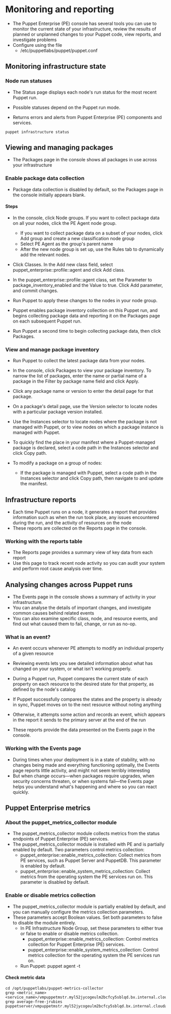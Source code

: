 # Monitoring and reporting
- The Puppet Enterprise (PE) console has several tools you can use to monitor the current state of your infrastructure, review the results of planned or unplanned changes to your Puppet code, view reports, and investigate problems
- Configure using the file
  - /etc/puppetlabs/puppet/puppet.conf

## Monitoring infrastructure state
### Node run statuses
- The Status page displays each node's run status for the most recent Puppet run.
- Possible statuses depend on the Puppet run mode.

- Returns errors and alerts from Puppet Enterprise (PE) components and services.
```
puppet infrastructure status
```


## Viewing and managing packages
- The Packages page in the console shows all packages in use across your infrastructure

### Enable package data collection
- Package data collection is disabled by default, so the Packages page in the console initially appears blank.

#### Steps
- In the console, click Node groups.
If you want to collect package data on all your nodes, click the PE Agent node group.
  - If you want to collect package data on a subset of your nodes, click Add group and create a new classification node group
  - Select PE Agent as the group's parent name
  - After the new node group is set up, use the Rules tab to dynamically add the relevant nodes.

- Click Classes. In the Add new class field, select puppet_enterprise::profile::agent and click Add class.
- In the puppet_enterprise::profile::agent class, set the Parameter to package_inventory_enabled and the Value to true. Click Add parameter, and commit changes.
- Run Puppet to apply these changes to the nodes in your node group.
- Puppet enables package inventory collection on this Puppet run, and begins collecting package data and reporting it on the Packages page on each subsequent Puppet run.
- Run Puppet a second time to begin collecting package data, then click Packages.

### View and manage package inventory
- Run Puppet to collect the latest package data from your nodes.
- In the console, click Packages to view your package inventory. To narrow the list of packages, enter the name or partial name of a package in the Filter by package name field and click Apply.
- Click any package name or version to enter the detail page for that package.
- On a package's detail page, use the Version selector to locate nodes with a particular package version installed.
- Use the Instances selector to locate nodes where the package is not managed with Puppet, or to view nodes on which a package instance is managed with Puppet.
- To quickly find the place in your manifest where a Puppet-managed package is declared, select a code path in the Instances selector and click Copy path.

- To modify a package on a group of nodes:
  - If the package is managed with Puppet, select a code path in the Instances selector and click Copy path, then navigate to and update the manifest.

## Infrastructure reports
- Each time Puppet runs on a node, it generates a report that provides information such as when the run took place, any issues encountered during the run, and the activity of resources on the node
- These reports are collected on the Reports page in the console.

### Working with the reports table
- The Reports page provides a summary view of key data from each report
- Use this page to track recent node activity so you can audit your system and perform root cause analysis over time.

## Analysing changes across Puppet runs
- The Events page in the console shows a summary of activity in your infrastructure.
- You can analyse the details of important changes, and investigate common causes behind related events
- You can also examine specific class, node, and resource events, and find out what caused them to fail, change, or run as no-op.

### What is an event?
- An event occurs whenever PE attempts to modify an individual property of a given resource
- Reviewing events lets you see detailed information about what has changed on your system, or what isn't working properly.

- During a Puppet run, Puppet compares the current state of each property on each resource to the desired state for that property, as defined by the node's catalog
- If Puppet successfully compares the states and the property is already in sync, Puppet moves on to the next resource without noting anything
- Otherwise, it attempts some action and records an event, which appears in the report it sends to the primary server at the end of the run
- These reports provide the data presented on the Events page in the console.

### Working with the Events page
- During times when your deployment is in a state of stability, with no changes being made and everything functioning optimally, the Events page reports little activity, and might not seem terribly interesting
- But when change occurs—when packages require upgrades, when security concerns threaten, or when systems fail—the Events page helps you understand what's happening and where so you can react quickly.

## Puppet Enterprise metrics
### About the puppet_metrics_collector module
- The puppet_metrics_collector module collects metrics from the status endpoints of Puppet Enterprise (PE) services.
- The puppet_metrics_collector module is installed with PE and is partially enabled by default.
Two parameters control metrics collection:
  - puppet_enterprise::enable_metrics_collection: Collect metrics from PE services, such as Puppet Server and PuppetDB. This parameter is enabled by default.
  - puppet_enterprise::enable_system_metrics_collection: Collect metrics from the operating system the PE services run on. This parameter is disabled by default.


### Enable or disable metrics collection
- The puppet_metrics_collector module is partially enabled by default, and you can manually configure the metrics collection parameters.
- These parameters accept Boolean values. Set both parameters to false to disable the module entirely.
  - In PE Infrastructure Node Group, set these parameters to either true or false to enable or disable metrics collection.
    - puppet_enterprise::enable_metrics_collection: Control metrics collection for Puppet Enterprise (PE) services.
    - puppet_enterprise::enable_system_metrics_collection: Control metrics collection for the operating system the PE services run on.
  - Run Puppet: puppet agent -t

#### Check metric data
```
cd /opt/puppetlabs/puppet-metrics-collector
grep <metric_name> <service_name>/vmpuppetmstr.myl52jycogeulm2bcfcy5sblqd.bx.internal.cloudapp.net/*.json
grep average-free-jrubies puppetserver/vmpuppetmstr.myl52jycogeulm2bcfcy5sblqd.bx.internal.cloudapp.net/*.json
```
